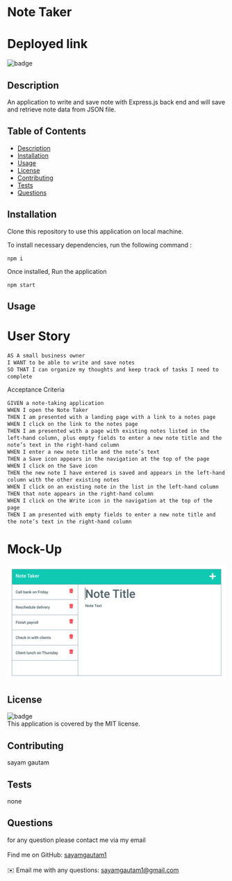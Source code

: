 <h1>Note Taker</h1>

# Deployed link

![badge](https://img.shields.io/badge/license-MIT-yellow)<br />

## Description

An application to write and save note with Express.js back end and will save and retrieve note data from JSON file.

## Table of Contents

- [Description](#description)
- [Installation](#installation)
- [Usage](#usage)
- [License](#license)
- [Contributing](#contributing)
- [Tests](#tests)
- [Questions](#questions)

## Installation

Clone this repository to use this application on local machine.

To install necessary dependencies, run the following command :

```
npm i
```

Once installed, Run the application

```
npm start
```

## Usage

# User Story

```
AS A small business owner
I WANT to be able to write and save notes
SO THAT I can organize my thoughts and keep track of tasks I need to complete

```

Acceptance Criteria

```
GIVEN a note-taking application
WHEN I open the Note Taker
THEN I am presented with a landing page with a link to a notes page
WHEN I click on the link to the notes page
THEN I am presented with a page with existing notes listed in the left-hand column, plus empty fields to enter a new note title and the note’s text in the right-hand column
WHEN I enter a new note title and the note’s text
THEN a Save icon appears in the navigation at the top of the page
WHEN I click on the Save icon
THEN the new note I have entered is saved and appears in the left-hand column with the other existing notes
WHEN I click on an existing note in the list in the left-hand column
THEN that note appears in the right-hand column
WHEN I click on the Write icon in the navigation at the top of the page
THEN I am presented with empty fields to enter a new note title and the note’s text in the right-hand column

```

# Mock-Up

![mockup](./Assets/11-express-homework-demo-01.png)

## License

![badge](https://img.shields.io/badge/license-MIT-yellow)
<br />
This application is covered by the MIT license.

## Contributing

sayam gautam

## Tests

none

## Questions

for any question please contact me via my email<br />
<br />
Find me on GitHub: [sayamgautam1](https://github.com/sayamgautam1)<br />
<br />
✉️ Email me with any questions: sayamgautam1@gmail.com<br /><br />
